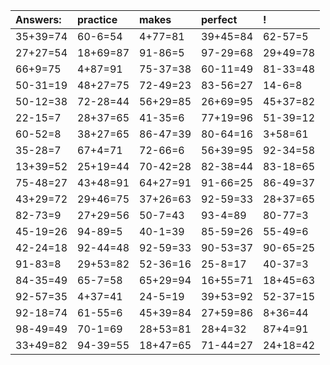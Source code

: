 | Answers: | practice | makes | perfect | ! |
| :--- | :--- | :--- | :--- | :--- |
| 35+39=74 | 60-6=54 | 4+77=81 | 39+45=84 | 62-57=5 | 
| 27+27=54 | 18+69=87 | 91-86=5 | 97-29=68 | 29+49=78 | 
| 66+9=75 | 4+87=91 | 75-37=38 | 60-11=49 | 81-33=48 | 
| 50-31=19 | 48+27=75 | 72-49=23 | 83-56=27 | 14-6=8 | 
| 50-12=38 | 72-28=44 | 56+29=85 | 26+69=95 | 45+37=82 | 
| 22-15=7 | 28+37=65 | 41-35=6 | 77+19=96 | 51-39=12 | 
| 60-52=8 | 38+27=65 | 86-47=39 | 80-64=16 | 3+58=61 | 
| 35-28=7 | 67+4=71 | 72-66=6 | 56+39=95 | 92-34=58 | 
| 13+39=52 | 25+19=44 | 70-42=28 | 82-38=44 | 83-18=65 | 
| 75-48=27 | 43+48=91 | 64+27=91 | 91-66=25 | 86-49=37 | 
| 43+29=72 | 29+46=75 | 37+26=63 | 92-59=33 | 28+37=65 | 
| 82-73=9 | 27+29=56 | 50-7=43 | 93-4=89 | 80-77=3 | 
| 45-19=26 | 94-89=5 | 40-1=39 | 85-59=26 | 55-49=6 | 
| 42-24=18 | 92-44=48 | 92-59=33 | 90-53=37 | 90-65=25 | 
| 91-83=8 | 29+53=82 | 52-36=16 | 25-8=17 | 40-37=3 | 
| 84-35=49 | 65-7=58 | 65+29=94 | 16+55=71 | 18+45=63 | 
| 92-57=35 | 4+37=41 | 24-5=19 | 39+53=92 | 52-37=15 | 
| 92-18=74 | 61-55=6 | 45+39=84 | 27+59=86 | 8+36=44 | 
| 98-49=49 | 70-1=69 | 28+53=81 | 28+4=32 | 87+4=91 | 
| 33+49=82 | 94-39=55 | 18+47=65 | 71-44=27 | 24+18=42 | 
